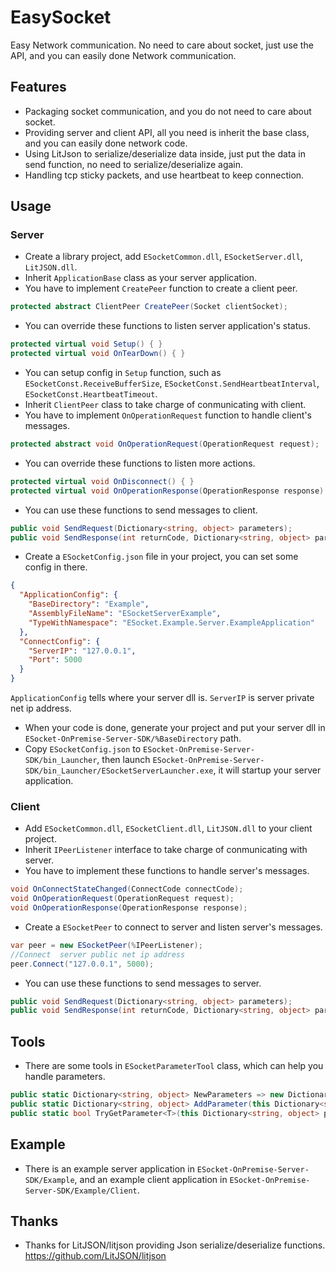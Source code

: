 # EasySocket
Easy Network communication. No need to care about socket, just use the API, and you can easily done Network communication.

## Features
* Packaging socket communication, and you do not need to care about socket.
* Providing server and client API, all you need is inherit the base class, and you can easily done network code.
* Using LitJson to serialize/deserialize data inside, just put the data in send function, no need to serialize/deserialize again.
* Handling tcp sticky packets, and use heartbeat to keep connection.

## Usage
### Server
* Create a library project, add `ESocketCommon.dll`, `ESocketServer.dll`, `LitJSON.dll`.
* Inherit `ApplicationBase` class as your server application.
* You have to implement `CreatePeer` function to create a client peer.
```c#
protected abstract ClientPeer CreatePeer(Socket clientSocket);
```
* You can override these functions to listen server application's status.
```c#
protected virtual void Setup() { }
protected virtual void OnTearDown() { }
```
* You can setup config in `Setup` function, such as `ESocketConst.ReceiveBufferSize`, `ESocketConst.SendHeartbeatInterval`, `ESocketConst.HeartbeatTimeout`.
* Inherit `ClientPeer` class to take charge of conmunicating with client.
* You have to implement `OnOperationRequest` function to handle client's messages.
```c#
protected abstract void OnOperationRequest(OperationRequest request);
```
* You can override these functions to listen more actions.
```c#
protected virtual void OnDisconnect() { }
protected virtual void OnOperationResponse(OperationResponse response) { }
```
* You can use these functions to send messages to client.
```c#
public void SendRequest(Dictionary<string, object> parameters);
public void SendResponse(int returnCode, Dictionary<string, object> parameters);
```
* Create a `ESocketConfig.json` file in your project, you can set some config in there.
```json
{
  "ApplicationConfig": {
    "BaseDirectory": "Example",
    "AssemblyFileName": "ESocketServerExample",
    "TypeWithNamespace": "ESocket.Example.Server.ExampleApplication"
  },
  "ConnectConfig": {
    "ServerIP": "127.0.0.1",
    "Port": 5000
  }
}
```
`ApplicationConfig` tells where your server dll is.
`ServerIP` is server private net ip address.
* When your code is done, generate your project and put your server dll in `ESocket-OnPremise-Server-SDK/%BaseDirectory` path.
* Copy `ESocketConfig.json` to `ESocket-OnPremise-Server-SDK/bin_Launcher`, then launch `ESocket-OnPremise-Server-SDK/bin_Launcher/ESocketServerLauncher.exe`, it will startup your server application.
### Client
* Add `ESocketCommon.dll`, `ESocketClient.dll`, `LitJSON.dll` to your client project.
* Inherit `IPeerListener` interface to take charge of conmunicating with server.
* You have to implement these functions to handle server's messages.
```c#
void OnConnectStateChanged(ConnectCode connectCode);
void OnOperationRequest(OperationRequest request);
void OnOperationResponse(OperationResponse response);
```
* Create a `ESocketPeer` to connect to server and listen server's messages.
```c#
var peer = new ESocketPeer(%IPeerListener);
//Connect  server public net ip address
peer.Connect("127.0.0.1", 5000);
```
* You can use these functions to send messages to server.
```c#
public void SendRequest(Dictionary<string, object> parameters);
public void SendResponse(int returnCode, Dictionary<string, object> parameters);
```
## Tools
* There are some tools in `ESocketParameterTool` class, which can help you handle parameters.
```c#
public static Dictionary<string, object> NewParameters => new Dictionary<string, object>();
public static Dictionary<string, object> AddParameter(this Dictionary<string, object> parameters, string key, object value);
public static bool TryGetParameter<T>(this Dictionary<string, object> parameters, string key, out T parameter);
```
## Example
* There is an example server application in `ESocket-OnPremise-Server-SDK/Example`, and an example client application in `ESocket-OnPremise-Server-SDK/Example/Client`.
## Thanks
* Thanks for LitJSON/litjson providing Json serialize/deserialize functions. https://github.com/LitJSON/litjson
